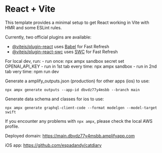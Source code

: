 # React + Vite

This template provides a minimal setup to get React working in Vite with HMR and some ESLint rules.

Currently, two official plugins are available:

- [@vitejs/plugin-react](https://github.com/vitejs/vite-plugin-react/blob/main/packages/plugin-react/README.md) uses [Babel](https://babeljs.io/) for Fast Refresh
- [@vitejs/plugin-react-swc](https://github.com/vitejs/vite-plugin-react-swc) uses [SWC](https://swc.rs/) for Fast Refresh

For local dev, run:
    - run once: npx ampx sandbox secret set OPENAI_API_KEY
    - run in 1st tab every time: npx ampx sandbox
    - run in 2nd tab very time: npm run dev

Generate a amplify_outputs.json (production) for other apps (ios) to use:

    npx ampx generate outputs --app-id dbvdz77y4msbb --branch main

Generate data schema and classes for ios to use:

    npx ampx generate graphql-client-code --format modelgen --model-target swift

If you encounter any problems with `npx ampx`, please check the local AWS profile.

Deployed domain: https://main.dbvdz77y4msbb.amplifyapp.com

iOS app: https://github.com/espadandy/catdiary